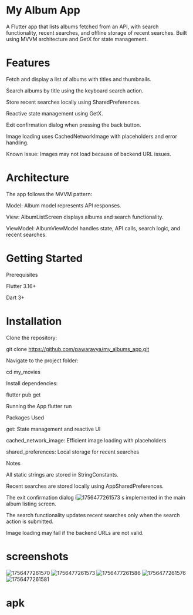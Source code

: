 # My Album App

A Flutter app that lists albums fetched from an API, with search functionality, recent searches, and offline storage of recent searches. Built using MVVM architecture and GetX for state management.

# Features

Fetch and display a list of albums with titles and thumbnails.

Search albums by title using the keyboard search action.

Store recent searches locally using SharedPreferences.

Reactive state management using GetX.

Exit confirmation dialog when pressing the back button.

Image loading uses CachedNetworkImage with placeholders and error handling.

Known Issue: Images may not load because of backend URL issues.

# Architecture

The app follows the MVVM pattern:

Model: Album model represents API responses.

View: AlbumListScreen displays albums and search functionality.

ViewModel: AlbumViewModel handles state, API calls, search logic, and recent searches.

#  Getting Started
Prerequisites

Flutter 3.16+

Dart 3+

# Installation

Clone the repository:

git clone https://github.com/pawaravya/my_albums_app.git


Navigate to the project folder:

cd my_movies


Install dependencies:

flutter pub get

Running the App
flutter run

Packages Used

get: State management and reactive UI

cached_network_image: Efficient image loading with placeholders

shared_preferences: Local storage for recent searches

Notes

All static strings are stored in StringConstants.

Recent searches are stored locally using AppSharedPreferences.

The exit confirmation dialog i![1756477261573](https://github.com/user-attachments/assets/fcb25cf6-aacb-4797-bcef-0df8ecad1088)
s implemented in the main album listing screen.

The search functionality updates recent searches only when the search action is submitted.

Image loading may fail if the backend URLs are not valid.

# screenshots

![1756477261570](https://github.com/user-attachments/assets/884a8ed7-24ef-4460-90fc-ee6ca62d4b1d)
![1756477261573](https://github.com/user-attachments/assets/caa50190-d810-4e89-8bd7-84c44c76340f)
![1756477261586](https://github.com/user-attachments/assets/9941b990-7c1b-4df7-ae42-09651d7d1b35)
![1756477261576](https://github.com/user-attachments/assets/ce6933f9-0f8b-4625-bda0-7218ab28323c)
![1756477261581](https://github.com/user-attachments/assets/eedbccef-46cb-45a7-bfe9-60e94e5b3759)


# apk


